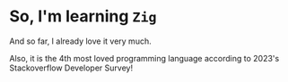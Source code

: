 # So, I'm learning `Zig`

And so far, I already love it very much.

Also, it is the 4th most loved programming language according to 2023's Stackoverflow Developer Survey!